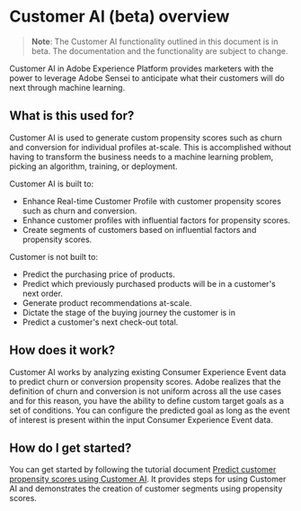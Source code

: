 # Customer AI (beta) overview

>   **Note**: The Customer AI functionality outlined in this document is in beta. The documentation and the functionality are subject to change.

Customer AI in Adobe Experience Platform provides marketers with the power to leverage Adobe Sensei to anticipate what their customers will do next through machine learning.

## What is this used for?

Customer AI is used to generate custom propensity scores such as churn and conversion for individual profiles at-scale. This is accomplished without having to transform the business needs to a machine learning problem, picking an algorithm, training, or deployment.

Customer AI is built to:

-   Enhance Real-time Customer Profile with customer propensity scores such as churn and conversion.
-   Enhance customer profiles with influential factors for propensity scores.
-   Create segments of customers based on influential factors and propensity scores.

Customer is not built to:

-   Predict the purchasing price of products.
-   Predict which previously purchased products will be in a customer's next order.
-   Generate product recommendations at-scale.
-   Dictate the stage of the buying journey the customer is in
-   Predict a customer's next check-out total.

## How does it work?

Customer AI works by analyzing existing Consumer Experience Event data to predict churn or conversion propensity scores. Adobe realizes that the definition of churn and conversion is not uniform across all the use cases and for this reason, you have the ability to define custom target goals as a set of conditions. You can configure the predicted goal as long as the event of interest is present within the input Consumer Experience Event data.

## How do I get started?

You can get started by following the tutorial document [Predict customer propensity scores using Customer AI](../../tutorials/sensei-insights/customer-ai-tutorial.md). It provides steps for using Customer AI and demonstrates the creation of customer segments using propensity scores.